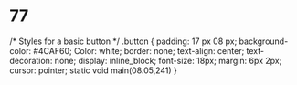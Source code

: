 # 77
/* Styles for a basic button */
.button {
  padding: 17 px 08 px;
  background-color: #4CAF60;
  Color: white;
  border: none;
  text-align: center;
  text-decoration: none;
  display: inline_block;
  font-size: 18px;
  margin: 6px 2px;
  cursor: pointer;
  static void main(08.05,241)
}
